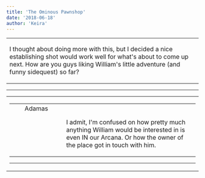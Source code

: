 ```yaml
---
title: 'The Ominous Pawnshop'
date: '2018-06-18'
author: 'Keira'
---
```


<div>
<!-- Main content here -->
<table border="0" class="post"><tbody><tr><td>
   
   <div class="post_body">
       <p>I thought about doing more with this, but I decided a nice establishing shot would work well for what's about to come up next. How are you guys liking William's little adventure (and funny sidequest) so far?</p>
   </div>
   </td></tr>
   </tbody></table><hr><table style="width:100%; border:0;" class="comment_table"><tbody><tr><td width="100%"><a name=""> </a><div style="width:100%;" class="comment"><table border="0" width="100%"><tbody><tr><td align="center" valign="top" width="125">
<span class="comment_title"><center>Adamas<br></center><a name="3123">&nbsp;</a></span><br>
<center><img src="https://www.gravatar.com/avatar.php?gravatar_id=63b5da7dbecbf4a2fac891b8f15ccbc4&amp;default=http%3A%2F%2Fmysteriesofthearcana.com%2Ftemplates%2Fmain%2Fimages%2Favatar.gif&amp;size=80&amp;rating=g" border="0" alt=""></center>
</td>
<td valign="top">


<p class="comment_text"> </p><p class="comment_text"><br> I admit, I'm confused on how pretty much anything William would be interested in is even IN our Arcana. Or how the owner of the place got in touch with him.<br></p>
 

</td></tr></tbody></table>
<hr></div></td></tr></tbody></table>
<!-- End main content -->
              </div>
